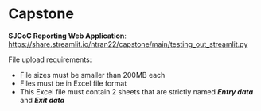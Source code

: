 # Capstone

**SJCoC Reporting Web Application**: https://share.streamlit.io/ntran22/capstone/main/testing_out_streamlit.py
<br>

File upload requirements:
 - File sizes must be smaller than 200MB each
 - Files must be in Excel file format
 - This Excel file must contain 2 sheets that are strictly named ***Entry data*** and ***Exit data***
